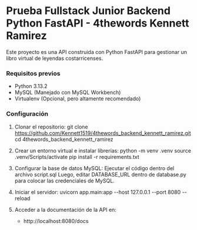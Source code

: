 # Prueba Fullstack Junior Backend Python FastAPI - 4thewords Kennett Ramirez

Este proyecto es una API construida con Python FastAPI para gestionar un libro virtual de leyendas costarricenses.

### Requisitos previos
- Python 3.13.2
- MySQL (Manejado con MySQL Workbench)
- Virtualenv (Opcional, pero altamente recomendado)

### Configuración
1. Clonar el repositorio:
   git clone https://github.com/Kennett1519/4thewords_backend_kennett_ramirez.git
   cd 4thewords_backend_kennett_ramirez

2. Crear un entorno virtual e instalar librerías:
   python -m venv .venv
   source .venv/Scripts/activate
   pip install -r requirements.txt

3. Configurar la base de datos MySQL:
   Ejecutar el código dentro del archivo script.sql
   Luego, editar DATABASE_URL dentro de database.py para colocar las credenciales de MySQL.

4. Iniciar el servidor:
   uvicorn app.main:app --host 127.0.0.1 --port 8080 --reload

6. Acceder a la documentación de la API en:
   - http://localhost:8080/docs
